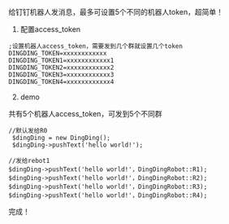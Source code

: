 给钉钉机器人发消息，最多可设置5个不同的机器人token，超简单！

1. 配置access_token

```
;设置机器人access_token，需要发到几个群就设置几个token
DINGDING_TOKEN=xxxxxxxxxxxx
DINGDING_TOKEN1=xxxxxxxxxxxx1
DINGDING_TOKEN2=xxxxxxxxxxxx2
DINGDING_TOKEN3=xxxxxxxxxxxx3
DINGDING_TOKEN4=xxxxxxxxxxxx4
```

2. demo

共有5个机器人access_token，可发到5个不同群

```
//默认发给R0
 $dingDing = new DingDing();
 $dingDing->pushText('hello world!');
 
//发给rebot1
$dingDing->pushText('hello world!'，DingDingRobot::R1);
$dingDing->pushText('hello world!'，DingDingRobot::R2);
$dingDing->pushText('hello world!'，DingDingRobot::R3);
$dingDing->pushText('hello world!'，DingDingRobot::R4);
```



完成！



